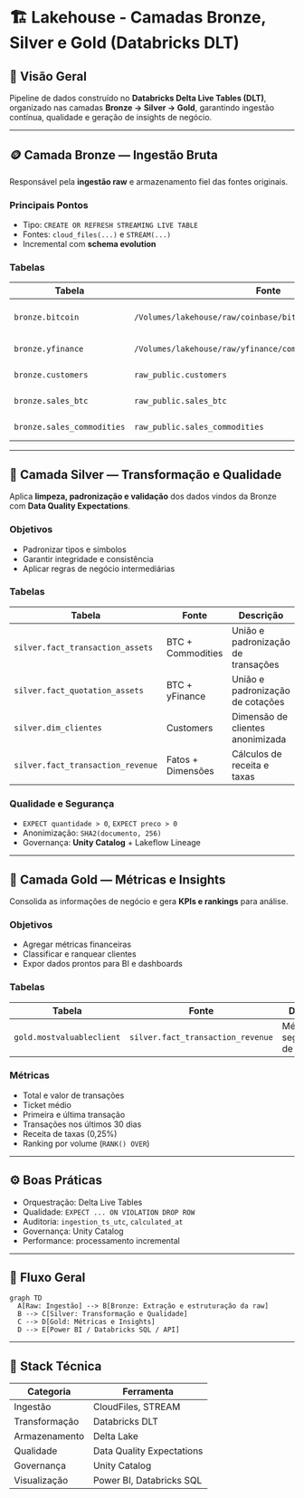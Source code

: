 # 🏗️ Lakehouse - Camadas Bronze, Silver e Gold (Databricks DLT)

## 📘 Visão Geral
Pipeline de dados construído no **Databricks Delta Live Tables (DLT)**, organizado nas camadas **Bronze → Silver → Gold**, garantindo ingestão contínua, qualidade e geração de insights de negócio.

---

## 🪙 Camada Bronze — Ingestão Bruta
Responsável pela **ingestão raw** e armazenamento fiel das fontes originais.

### Principais Pontos
- Tipo: `CREATE OR REFRESH STREAMING LIVE TABLE`
- Fontes: `cloud_files(...)` e `STREAM(...)`
- Incremental com **schema evolution**

### Tabelas
| Tabela                     | Fonte                                                               | Descrição                |
|---------------------------|---------------------------------------------------------------------|--------------------------|
| `bronze.bitcoin`          | `/Volumes/lakehouse/raw/coinbase/bitcoin_spot/`                     | Dados brutos Bitcoin     |
| `bronze.yfinance`         | `/Volumes/lakehouse/raw/yfinance/commodities/latest_prices/`        | Commodities via yFinance |
| `bronze.customers`        | `raw_public.customers`                                              | Dados de clientes        |
| `bronze.sales_btc`        | `raw_public.sales_btc`                                              | Vendas de Bitcoin        |
| `bronze.sales_commodities`| `raw_public.sales_commodities`                                      | Vendas de commodities    |

---

## 🥈 Camada Silver — Transformação e Qualidade
Aplica **limpeza, padronização e validação** dos dados vindos da Bronze com **Data Quality Expectations**.

### Objetivos
- Padronizar tipos e símbolos
- Garantir integridade e consistência
- Aplicar regras de negócio intermediárias

### Tabelas
| Tabela                          | Fonte                 | Descrição                              |
|---------------------------------|-----------------------|----------------------------------------|
| `silver.fact_transaction_assets`| BTC + Commodities     | União e padronização de transações     |
| `silver.fact_quotation_assets`  | BTC + yFinance        | União e padronização de cotações       |
| `silver.dim_clientes`           | Customers             | Dimensão de clientes anonimizada       |
| `silver.fact_transaction_revenue`| Fatos + Dimensões    | Cálculos de receita e taxas            |

### Qualidade e Segurança
- `EXPECT quantidade > 0`, `EXPECT preco > 0`
- Anonimização: `SHA2(documento, 256)`
- Governança: **Unity Catalog** + Lakeflow Lineage

---

## 🥇 Camada Gold — Métricas e Insights
Consolida as informações de negócio e gera **KPIs e rankings** para análise.

### Objetivos
- Agregar métricas financeiras
- Classificar e ranquear clientes
- Expor dados prontos para BI e dashboards

### Tabelas
| Tabela                    | Fonte                           | Descrição                         |
|---------------------------|----------------------------------|-----------------------------------|
| `gold.mostvaluableclient` | `silver.fact_transaction_revenue`| Métricas e segmentação de clientes|

### Métricas
- Total e valor de transações
- Ticket médio
- Primeira e última transação
- Transações nos últimos 30 dias
- Receita de taxas (0,25%)
- Ranking por volume (`RANK() OVER`)

---

## ⚙️ Boas Práticas
- Orquestração: Delta Live Tables  
- Qualidade: `EXPECT ... ON VIOLATION DROP ROW`  
- Auditoria: `ingestion_ts_utc`, `calculated_at`  
- Governança: Unity Catalog  
- Performance: processamento incremental  

---

## 🔄 Fluxo Geral
```mermaid
graph TD
  A[Raw: Ingestão] --> B[Bronze: Extração e estruturação da raw]
  B --> C[Silver: Transformação e Qualidade]
  C --> D[Gold: Métricas e Insights]
  D --> E[Power BI / Databricks SQL / API]
```

---

## 🧩 Stack Técnica
| Categoria     | Ferramenta              |
|---------------|-------------------------|
| Ingestão      | CloudFiles, STREAM      |
| Transformação | Databricks DLT          |
| Armazenamento | Delta Lake              |
| Qualidade     | Data Quality Expectations |
| Governança    | Unity Catalog           |
| Visualização  | Power BI, Databricks SQL|
